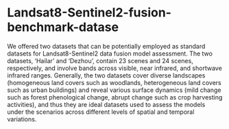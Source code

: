 # Landsat8-Sentinel2-fusion-benchmark-datase
We offered two datasets that can be potentially employed as standard datasets for Landsat8-Sentinel2 data fusion model assessment. The two datasets, ‘Hailar’ and ‘Dezhou’, contain 23 scenes and 24 scenes, respectively, and involve bands across visible, near infrared, and shortwave infrared ranges. Generally, the two datasets cover diverse landscapes (homogeneous land covers such as woodlands, heterogeneous land covers such as urban buildings) and reveal various surface dynamics (mild change such as forest phenological change, abrupt change such as crop harvesting activities), and thus they are ideal datasets used to assess the models under the scenarios across different levels of spatial and temporal variations.
